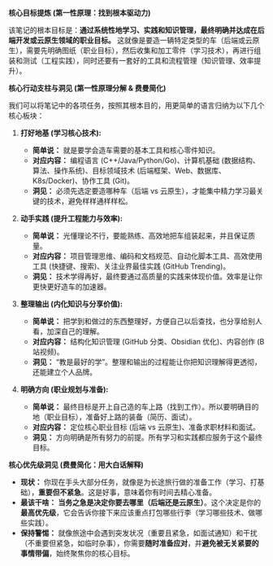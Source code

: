 

**核心目标提炼 (第一性原理：找到根本驱动力)**

该笔记的根本目标是：**通过系统性地学习、实践和知识管理，最终明确并达成在后端开发或云原生领域的职业目标。** 这就像是要造一辆特定类型的车（后端或云原生），需要先明确图纸（职业目标），然后收集和加工零件（学习技术），再进行组装和测试（工程实践），同时还要有一套好的工具和流程管理（知识管理、效率提升）。

**核心行动支柱与洞见 (第一性原理分解 & 费曼简化)**

我们可以将笔记中的各项任务，按照其根本目的，用更简单的语言归纳为以下几个核心板块：

1.  **打好地基 (学习核心技术):**
    *   **简单说：** 就是要学会造车需要的基本工具和核心零件知识。
    *   **对应内容：** 编程语言 (C++/Java/Python/Go)、计算机基础 (数据结构、算法、操作系统)、目标领域技术 (后端框架、Web、数据库、K8s/Docker)、协作工具 (Git)。
    *   **洞见：** 必须先选定要造哪种车（后端 vs 云原生），才能集中精力学习最关键的技术，避免样样通样样松。

2.  **动手实践 (提升工程能力与效率):**
    *   **简单说：** 光懂理论不行，要能熟练、高效地把车组装起来，并且保证质量。
    *   **对应内容：** 项目管理思维、编码和文档规范、自动化脚本工具、高效使用工具 (快捷键、搜索)、关注业界最佳实践 (GitHub Trending)。
    *   **洞见：** 技术学得再好，最终要通过高质量的实践来体现价值。效率是让你更快更好造车的加速器。

3.  **整理输出 (内化知识与分享价值):**
    *   **简单说：** 把学到和做过的东西整理好，方便自己以后查找，也分享给别人看，加深自己的理解。
    *   **对应内容：** 结构化知识管理 (GitHub 分类、Obsidian 优化)、内容创作 (B站视频)。
    *   **洞见：** “教是最好的学”。整理和输出的过程能让你把知识理解得更透彻，还能建立个人品牌。

4.  **明确方向 (职业规划与准备):**
    *   **简单说：** 最终目标是开上自己造的车上路（找到工作）。所以要明确目的地（职业目标），准备好上路的装备（简历、面试）。
    *   **对应内容：** 定位核心职业目标 (后端 vs 云原生)、准备求职材料和面试。
    *   **洞见：** 方向明确是所有努力的前提。所有学习和实践都应服务于这个最终目标。

**核心优先级洞见 (费曼简化：用大白话解释)**

*   **现状：** 你现在手头大部分任务，就像是为长途旅行做的准备工作（学习、打基础），**重要但不紧急**。这是好事，意味着你有时间去精心准备。
*   **最该干啥：** **当务之急是决定你要去哪里（后端还是云原生）**。这个决定是你的**最高优先级**，它会告诉你接下来应该重点打包哪些行李（学习哪些技术、做哪些实践）。
*   **保持警惕：** 就像旅途中会遇到突发状况（重要且紧急，如面试通知）和干扰（不重要但紧急，如临时杂事），你需要**随时准备应对**，并**避免被无关紧要的事情带偏**，始终聚焦你的核心目标。

